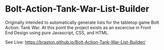 # Bolt-Action-Tank-War-List-Builder
Originally intended to automatically generate lists for the tabletop game Bolt Action: Tank War.
At this point the project exists as an excercise in Front End Design using pure Javascript, CSS, and HTML.

See Live: https://braston.github.io/Bolt-Action-Tank-War-List-Builder/
